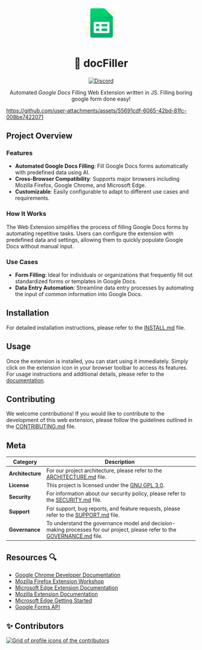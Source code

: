 <p align="center">
  <img src="./public/assets/icons/icon-form-96.png" alt="docFiller logo">
<h1 align="center">🚀 docFiller</h1>
<a align="center" href="https://discord.gg/Sa4JPe4FWT">
  <p align="center"><img align="center" src="https://img.shields.io/discord/1129752670287184022?logo=discord"
      alt="Discord"></p>
</a>
<p align="center">Automated <em>Google Docs</em> Filling Web Extension written in JS. Filling boring google form done
  easy!</p>
</p>

<https://github.com/user-attachments/assets/55691cdf-6065-42bd-81fc-008be7422071>

## Project Overview

### Features

- **Automated Google Docs Filling**: Fill Google Docs forms automatically with predefined data using AI.
- **Cross-Browser Compatibility**: Supports major browsers including Mozilla Firefox, Google Chrome, and Microsoft Edge.
- **Customizable**: Easily configurable to adapt to different use cases and requirements.

### How It Works

The Web Extension simplifies the process of filling Google Docs forms by automating repetitive tasks. Users can configure the extension with predefined data and settings, allowing them to quickly populate Google Docs without manual input.

### Use Cases

- **Form Filling**: Ideal for individuals or organizations that frequently fill out standardized forms or templates in Google Docs.
- **Data Entry Automation**: Streamline data entry processes by automating the input of common information into Google Docs.

## Installation

For detailed installation instructions, please refer to the [INSTALL.md](docs/INSTALL.md) file.

## Usage

Once the extension is installed, you can start using it immediately. Simply click on the extension icon in your browser toolbar to access its features. For usage instructions and additional details, please refer to the [documentation](docs).

## Contributing

We welcome contributions! If you would like to contribute to the development of this web extension, please follow the guidelines outlined in the [CONTRIBUTING.md](docs/CONTRIBUTING.md) file.

## Meta

| **Category**     | **Description**                                                                                                                                 |
| ---------------- | ----------------------------------------------------------------------------------------------------------------------------------------------- |
| **Architecture** | For our project architecture, please refer to the [ARCHITECTURE.md](docs/ARCHITECTURE.md) file.                                                 |
| **License**      | This project is licensed under the [GNU GPL 3.0](LICENSE).                                                                                      |
| **Security**     | For information about our security policy, please refer to the [SECURITY.md](docs/SECURITY.md) file.                                            |
| **Support**      | For support, bug reports, and feature requests, please refer to the [SUPPORT.md](docs/SUPPORT.md) file.                                         |
| **Governance**   | To understand the governance model and decision-making processes for our project, please refer to the [GOVERNANCE.md](docs/GOVERNANCE.md) file. |

## Resources 🔍

- [Google Chrome Developer Documentation](https://developer.chrome.com/docs/extensions/)
- [Mozilla Firefox Extension Workshop](https://extensionworkshop.com/)
- [Microsoft Edge Extension Documentation](https://docs.microsoft.com/en-us/microsoft-edge/extensions-chromium/)
- [Mozilla Extension Documentation](https://developer.mozilla.org/en-US/docs/Mozilla/Add-ons/WebExtensions)
- [Microsoft Edge Getting Started](https://learn.microsoft.com/en-us/microsoft-edge/extensions-chromium/)
- [Google Forms API](https://developers.google.com/forms/api/guides)

## ✨ Contributors

<a href="https://github.com/rootCircle/docFiller/graphs/contributors">
  <img alt="Grid of profile icons of the contributors" src="https://contrib.rocks/image?repo=rootCircle/docFiller" />
</a>
<!--  https://contrib.rocks -->
